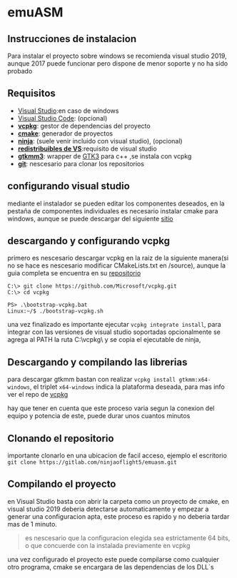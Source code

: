 # emuASM
## Instrucciones de instalacion

Para instalar el proyecto sobre windows se recomienda visual studio 2019, aunque 2017 puede funcionar pero dispone de menor soporte y no ha sido probado

## Requisitos
- [Visual Studio](https://visualstudio.microsoft.com/es/vs/):en caso de windows
- [Visual Studio Code](https://code.visualstudio.com/): (opcional)
- [**vcpkg**](https://github.com/microsoft/vcpkg): gestor de dependencias del proyecto
- [**cmake**](https://cmake.org/): generador de proyectos
- [**ninja**](https://ninja-build.org/): (suele venir incluido con visual studio), (opcional)
- [**redistribuibles de VS**](https://support.microsoft.com/es-es/help/2977003/the-latest-supported-visual-c-downloads):requisito de visual studio
- [**gtkmm3**](https://www.gtkmm.org/en/): wrapper de [GTK3](https://www.gtk.org/) para c++ ,se instala con vcpkg
- [**git**](https://git-scm.com/): nescesario para clonar los repositorios

## configurando visual studio

mediante el instalador se pueden editar los componentes deseados, en la pestaña de componentes individuales es necesario instalar cmake para windows, aunque se puede descargar del siguiente [sitio](https://cmake.org/download/)

## descargando y configurando vcpkg

primero es nescesario descargar vcpkg en la raiz de la siguiente manera(si no se hace es nescesario modificar CMakeLists.txt en /source), aunque la guia completa se encuentra en su [repositorio](https://github.com/microsoft/vcpkg)

```
C:\> git clone https://github.com/Microsoft/vcpkg.git
C:\> cd vcpkg

PS> .\bootstrap-vcpkg.bat
Linux:~/$ ./bootstrap-vcpkg.sh
```
una vez finalizado es importante ejecutar `vcpkg integrate install`, para integrar con las versiones de visual studio soportadas
opcionalmente se agrega al PATH la ruta C:\vcpkg\ y se copia el ejecutable de ninja,




## Descargando y compilando las librerias
para descargar gtkmm bastan con realizar
`vcpkg install gtkmm:x64-windows`, el triplet `x64-windows` indica la plataforma deseada, para mas info ver el repo de [vcpkg](https://github.com/microsoft/vcpkg)

hay que tener en cuenta que este proceso varia segun la conexion del equipo y potencia de este, puede durar unos cuantos minutos


## Clonando el repositorio
importante clonarlo en una ubicacion de facil acceso, ejemplo el escritorio
`git clone https://gitlab.com/ninjaoflight5/emuasm.git`

## Compilando el proyecto
en Visual Studio basta con abrir la carpeta como un proyecto de cmake, en visual studio 2019 deberia detectarse automaticamente y empezar a generar una configuracion apta, este proceso es rapido y no deberia tardar mas de 1 minuto.
> es nescesario que la configuracion elegida sea estrictamente 64 bits, o que concuerde con la instalada previamente en vcpkg

una vez configurado el proyecto este puede compilarse como cualquier otro programa, cmake se encargara de las dependencias de los DLL´s